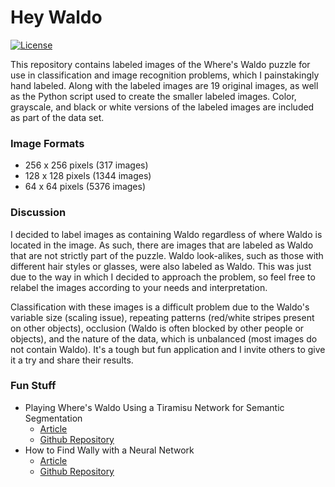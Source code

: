 # Hey Waldo

[![License](https://img.shields.io/badge/License-ODbL%201.0-blue.svg)](https://opendatacommons.org/licenses/odbl/1.0/)

This repository contains labeled images of the Where's Waldo puzzle for use in 
classification and image recognition problems, which I painstakingly hand labeled. 
Along with the labeled images are 19 original images, as well as the Python script 
used to create the smaller labeled images. Color, grayscale, and black or white 
versions of the labeled images are included as part of the data set. 

### Image Formats
- 256 x 256 pixels (317 images)
- 128 x 128 pixels (1344 images)
- 64 x 64 pixels (5376 images)

### Discussion

I decided to label images as containing Waldo regardless of where Waldo is located 
in the image. As such, there are images that are labeled as Waldo that are 
not strictly part of the puzzle. Waldo look-alikes, such as those with different
hair styles or glasses, were also labeled as Waldo. This was just due to the way 
in which I decided to approach the problem, so feel free to relabel the images 
according to your needs and interpretation. 

Classification with these images is a difficult problem due to the Waldo's variable
size (scaling issue), repeating patterns (red/white stripes present on other objects),
occlusion (Waldo is often blocked by other people or objects), and the nature of the
data, which is unbalanced (most images do not contain Waldo). It's a tough but 
fun application and I invite others to give it a try and share their results. 

### Fun Stuff

- Playing Where's Waldo Using a Tiramisu Network for Semantic Segmentation
    - [Article](https://hackernoon.com/wheres-waldo-terminator-edition-8b3bd0805741)
    - [Github Repository](https://github.com/bckenstler/TheresWaldo)
- How to Find Wally with a Neural Network
	- [Article](https://towardsdatascience.com/how-to-find-wally-neural-network-eddbb20b0b90)
	- [Github Repository](https://github.com/tadejmagajna/HereIsWally)

